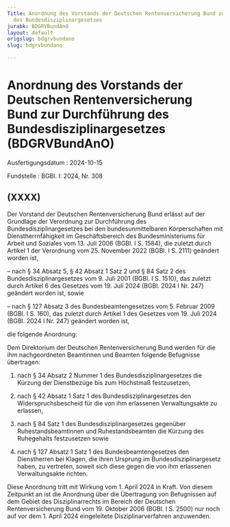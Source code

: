 ```yaml
---
Title: Anordnung des Vorstands der Deutschen Rentenversicherung Bund zur Durchführung
  des Bundesdisziplinargesetzes
jurabk: BDGRVBundAnO
layout: default
origslug: bdgrvbundano
slug: bdgrvbundano

---
```


# Anordnung des Vorstands der Deutschen Rentenversicherung Bund zur Durchführung des Bundesdisziplinargesetzes (BDGRVBundAnO)

Ausfertigungsdatum
:   2024-10-15

Fundstelle
:   BGBl. I: 2024, Nr. 308


## (XXXX)

Der Vorstand der Deutschen Rentenversicherung Bund erlässt auf der Grundlage der Verordnung zur Durchführung des Bundesdisziplinargesetzes bei den bundesunmittelbaren Körperschaften mit Dienstherrnfähigkeit im Geschäftsbereich des Bundesministeriums für Arbeit und Soziales vom 13. Juli 2006 (BGBl. I S. 1584), die zuletzt durch Artikel 1 der Verordnung vom 25. November 2022 (BGBl. I S. 2111) geändert worden ist,

–   nach § 34 Absatz 5, § 42 Absatz 1 Satz 2 und § 84 Satz 2 des Bundesdisziplinargesetzes vom 9. Juli 2001 (BGBl. I S. 1510), das zuletzt durch Artikel 6 des Gesetzes vom 19. Juli 2024 (BGBl. 2024 I Nr. 247) geändert worden ist, sowie


–   nach § 127 Absatz 3 des Bundesbeamtengesetzes vom 5. Februar 2009 (BGBl. I S. 160), das zuletzt durch Artikel 1 des Gesetzes vom 19. Juli 2024 (BGBl. 2024 I Nr. 247) geändert worden ist,



die folgende Anordnung:

Dem Direktorium der Deutschen Rentenversicherung Bund werden für die ihm nachgeordneten Beamtinnen und Beamten folgende Befugnisse übertragen:

1.  nach § 34 Absatz 2 Nummer 1 des Bundesdisziplinargesetzes die Kürzung der Dienstbezüge bis zum Höchstmaß festzusetzen,


2.  nach § 42 Absatz 1 Satz 1 des Bundesdisziplinargesetzes den Widerspruchsbescheid für die von ihm erlassenen Verwaltungsakte zu erlassen,


3.  nach § 84 Satz 1 des Bundesdisziplinargesetzes gegenüber Ruhestandsbeamtinnen und Ruhestandsbeamten die Kürzung des Ruhegehalts festzusetzen sowie


4.  nach § 127 Absatz 1 Satz 1 des Bundesbeamtengesetzes den Dienstherren bei Klagen, die ihren Ursprung im Bundesdisziplinargesetz haben, zu vertreten, soweit sich diese gegen die von ihm erlassenen Verwaltungsakte richten.




Diese Anordnung tritt mit Wirkung vom 1. April 2024 in Kraft. Von diesem Zeitpunkt an ist die Anordnung über die Übertragung von Befugnissen auf dem Gebiet des Disziplinarrechts im Bereich der Deutschen Rentenversicherung Bund vom 19. Oktober 2006 (BGBl. I S. 2500) nur noch auf vor dem 1. April 2024 eingeleitete Disziplinarverfahren anzuwenden.

